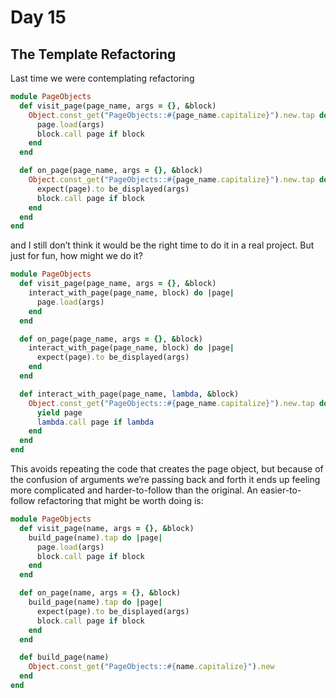 # Day 15

## The Template Refactoring

Last time we were contemplating refactoring

```ruby
module PageObjects
  def visit_page(page_name, args = {}, &block)
    Object.const_get("PageObjects::#{page_name.capitalize}").new.tap do |page|
      page.load(args)
      block.call page if block
    end
  end

  def on_page(page_name, args = {}, &block)
    Object.const_get("PageObjects::#{page_name.capitalize}").new.tap do |page|
      expect(page).to be_displayed(args)
      block.call page if block
    end
  end
end
```

and I still don’t think it would be the right time to do it in a real project.  But just for fun, how might we do it?

```ruby
module PageObjects
  def visit_page(page_name, args = {}, &block)
    interact_with_page(page_name, block) do |page|
      page.load(args)
    end
  end

  def on_page(page_name, args = {}, &block)
    interact_with_page(page_name, block) do |page|
      expect(page).to be_displayed(args)
    end
  end

  def interact_with_page(page_name, lambda, &block)
    Object.const_get("PageObjects::#{page_name.capitalize}").new.tap do |page|
      yield page
      lambda.call page if lambda
    end
  end
end
```

This avoids repeating the code that creates the page object, but because of the confusion of arguments we’re passing back and forth it ends up feeling more complicated and harder-to-follow than the original.  An easier-to-follow refactoring that might be worth doing is:

```ruby
module PageObjects
  def visit_page(name, args = {}, &block)
    build_page(name).tap do |page|
      page.load(args)
      block.call page if block
    end
  end

  def on_page(name, args = {}, &block)
    build_page(name).tap do |page|
      expect(page).to be_displayed(args)
      block.call page if block
    end
  end

  def build_page(name)
    Object.const_get("PageObjects::#{name.capitalize}").new
  end
end
```
